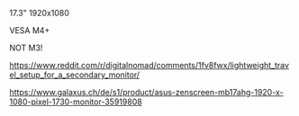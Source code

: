 

17.3" 1920x1080

VESA M4+

NOT M3!

https://www.reddit.com/r/digitalnomad/comments/1fv8fwx/lightweight_travel_setup_for_a_secondary_monitor/



https://www.galaxus.ch/de/s1/product/asus-zenscreen-mb17ahg-1920-x-1080-pixel-1730-monitor-35919808

